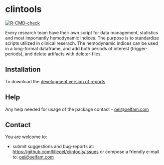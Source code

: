 clintools
=======

<!-- badges: start -->
[![R-CMD-check](https://github.com/lilleoel/clintools/workflows/R-CMD-check/badge.svg)](https://github.com/lilleoel/clintools/actions)
<!-- badges: end -->

Every research team have their own script for data management, statistics and most importantly hemodynamic indices. The purpose is to standardize scripts utilized in clinical reserach. The hemodynamic indices can be used in a long-format dataframe, and add both periods of interest (trigger-periods), and delete artifacts with deleter-files.

## Installation

To download the [development version of reports](https://github.com/lilleoel/clintools/releases)

## Help

Any help needed for usage of the package contact - <oel@oelfam.com>

## Contact

You are welcome to:
* submit suggestions and bug-reports at: <https://github.com/lilleoel/clintools/issues> or compose a friendly e-mail to: <oel@oelfam.com>
